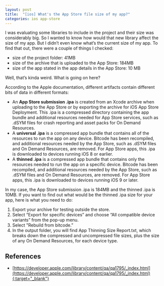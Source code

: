 ```yaml
---
layout: post
title:  "[ios] What's the App Store file size of my app?"
categories: ios app-store
---
```


I was evaluating some libraries to include in the project and their size was considerably big. So I wanted to know how would that new library affect the size of my app. But I didn’t even know what’s the current size of my app. To find that out, there were a couple of things I checked:
* size of the project folder: 41MB
* size of the archive that is uploaded to the App Store: 184MB
* size of the app stated in the app details in the App Store: 10 MB

Well, that’s kinda weird. What is going on here?

According to the Apple documentation, different artifacts contain different bits of data in different formats:

* An **App Store submission .ipa** is created from an Xcode archive when uploading to the App Store or by exporting the archive for iOS App Store Deployment. This .ipa is a compressed directory containing the app bundle and additional resources needed for App Store services, such as .dSYM files for crash reporting and asset packs for On Demand Resources.
* A **universal .ipa** is a compressed app bundle that contains all of the resources to run the app on any device. Bitcode has been recompiled, and additional resources needed by the App Store, such as .dSYM files and On Demand Resources, are removed. For App Store apps, this .ipa is downloaded to devices running iOS 8 or earlier.
* A **thinned .ipa** is a compressed app bundle that contains only the resources needed to run the app on a specific device. Bitcode has been recompiled, and additional resources needed by the App Store, such as .dSYM files and On Demand Resources, are removed. For App Store apps, this .ipa is downloaded to devices running iOS 9 or later.

In my case, the App Store submission .ipa is 184MB and the thinned .ipa is 10MB. If you want to find out what would be the thinned .ipa size for your app, here is what you need to do:

1. Export your archive for testing outside the store.
2. Select “Export for specific devices” and choose “All compatible device variants” from the pop-up menu.
3. Select "Rebuild from bitcode.”
4. In the output folder, you will find App Thinning Size Report.txt, which breaks down the compressed and uncompressed file sizes, plus the size of any On Demand Resources, for each device type.

References
----------
* [https://developer.apple.com/library/content/qa/qa1795/_index.html](https://developer.apple.com/library/content/qa/qa1795/_index.html){:target="_blank"}
